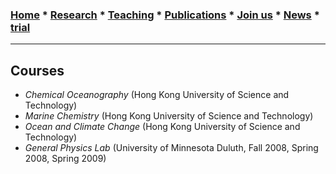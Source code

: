### [**Home**](README.md) * [**Research**](Research.md) * [**Teaching**](Teaching.md) * [**Publications**](Publications.md) * [**Join us**](Joinus.md) * [**News**](News.md) * [trial](trial2.md)
---

## Courses
- _Chemical Oceanography_ (Hong Kong University of Science and Technology) 
- _Marine Chemistry_ (Hong Kong University of Science and Technology)
- _Ocean and Climate Change_ (Hong Kong University of Science and Technology)
- _General Physics Lab_ (University of Minnesota Duluth, Fall 2008, Spring 2008, Spring 2009)


